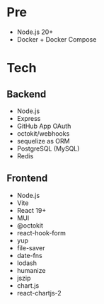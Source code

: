 # Pre

* Node.js 20+
* Docker + Docker Compose

# Tech

## Backend

- Node.js
- Express
- GitHub App OAuth
- octokit/webhooks
- sequelize as ORM
- PostgreSQL (MySQL)
- Redis

## Frontend

- Node.js
- Vite
- React 19+
- MUI
- @octokit
- react-hook-form
- yup
- file-saver
- date-fns
- lodash
- humanize
- jszip
- chart.js
- react-chartjs-2

